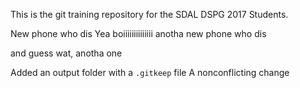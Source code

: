 This is the git training repository for the SDAL DSPG 2017 Students.

New phone who dis
Yea boiiiiiiiiiiiiii
anotha new phone who dis

and guess wat, anotha one

Added an output folder with a `.gitkeep` file 
A nonconflicting change

